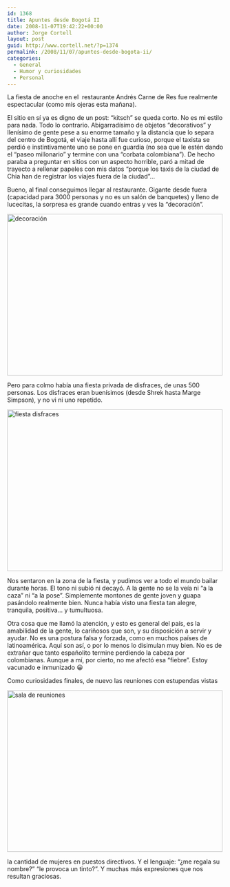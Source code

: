 ```yaml
---
id: 1368
title: Apuntes desde Bogotá II
date: 2008-11-07T19:42:22+00:00
author: Jorge Cortell
layout: post
guid: http://www.cortell.net/?p=1374
permalink: /2008/11/07/apuntes-desde-bogota-ii/
categories:
  - General
  - Humor y curiosidades
  - Personal
---
```

La fiesta de anoche en el  restaurante Andrés Carne de Res fue realmente espectacular (como mis ojeras esta mañana).

El sitio en sí ya es digno de un post: &#8220;kitsch&#8221; se queda corto. No es mi estilo para nada. Todo lo contrario. Abigarradísimo de objetos &#8220;decorativos&#8221; y llenísimo de gente pese a su enorme tamaño y la distancia que lo separa del centro de Bogotá, el viaje hasta allí fue curioso, porque el taxista se perdió e instintivamente uno se pone en guardia (no sea que le estén dando el &#8220;paseo millonario&#8221; y termine con una &#8220;corbata colombiana&#8221;). De hecho paraba a preguntar en sitios con un aspecto horrible, paró a mitad de trayecto a rellenar papeles con mis datos &#8220;porque los taxis de la ciudad de Chia han de registrar los viajes fuera de la ciudad&#8221;&#8230;

Bueno, al final conseguimos llegar al restaurante. Gigante desde fuera (capacidad para 3000 personas y no es un salón de banquetes) y lleno de lucecitas, la sorpresa es grande cuando entras y ves la &#8220;decoración&#8221;.

<img src="http://farm4.static.flickr.com/3280/3010188573_cf60aeac69.jpg?v=0" alt="decoración" width="500" height="375" />

Pero para colmo había una fiesta privada de disfraces, de unas 500 personas. Los disfraces eran buenísimos (desde Shrek hasta Marge Simpson), y no vi ni uno repetido.

<img src="http://farm4.static.flickr.com/3248/3010189043_6080b57e5f.jpg?v=0" alt="fiesta disfraces" width="500" height="375" />

Nos sentaron en la zona de la fiesta, y pudimos ver a todo el mundo bailar durante horas. El tono ni subió ni decayó. A la gente no se la veía ni &#8220;a la caza&#8221; ni &#8220;a la pose&#8221;. Simplemente montones de gente joven y guapa pasándolo realmente bien. Nunca había visto una fiesta tan alegre, tranquila, positiva&#8230; y tumultuosa.

Otra cosa que me llamó la atención, y esto es general del país, es la amabilidad de la gente, lo cariñosos que son, y su disposición a servir y ayudar. No es una postura falsa y forzada, como en muchos países de latinoamérica. Aquí son así, o por lo menos lo disimulan muy bien. No es de extrañar que tanto españolito termine perdiendo la cabeza por colombianas. Aunque a mí, por cierto, no me afectó esa &#8220;fiebre&#8221;. Estoy vacunado e inmunizado 😀

Como curiosidades finales, de nuevo las reuniones con estupendas vistas

<img src="http://farm4.static.flickr.com/3172/3010188143_2e571b3acb.jpg?v=0" alt="sala de reuniones" width="500" height="375" />

la cantidad de mujeres en puestos directivos. Y el lenguaje: &#8220;¿me regala su nombre?&#8221; &#8220;le provoca un tinto?&#8221;. Y muchas más expresiones que nos resultan graciosas.